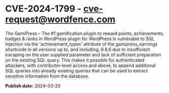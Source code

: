 # CVE-2024-1799 - cve-request@wordfence.com

The GamiPress – The #1 gamification plugin to reward points, achievements, badges & ranks in WordPress plugin for WordPress is vulnerable to SQL Injection via the 'achievement_types' attribute of the gamipress_earnings shortcode in all versions up to, and including, 6.8.6 due to insufficient escaping on the user supplied parameter and lack of sufficient preparation on the existing SQL query.  This makes it possible for authenticated attackers, with contributor-level access and above, to append additional SQL queries into already existing queries that can be used to extract sensitive information from the database.

**Publish date:** 2024-03-20
